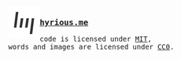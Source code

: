 <a href="https://hyrious.me">
  <img width="64px" height="64px" src="public/favicon.svg" align="left" />
</a>

<samp>

### **[hyrious.me](https://hyrious.me)**

code is licensed under [MIT](LICENSE.txt),\
words and images are licensed under [CC0](LICENSE.CC0.txt).

</samp>
